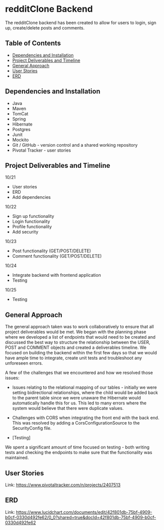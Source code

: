 # redditClone Backend

The redditClone backend has been created to allow for users to login, sign up, create/delete posts and comments. 

## Table of Contents
* [Dependencies and Installation](#dependencies-and-installation)
* [Project Deliverables and Timeline](#project-deliverables-and-timeline)
* [General Approach](#general-approach)
* [User Stories](#user-stories)
* [ERD](#erd)

## Dependencies and Installation
-	Java
- Maven
- TomCat
- Spring
- Hibernate
- Postgres
- Junit
- Mockito
-	Git / GitHub - version control and a shared working repository
-	Pivotal Tracker - user stories


## Project Deliverables and Timeline
10/21
- User stories
- ERD
- Add dependencies

10/22
- Sign up functionality
- Login functionality
- Profile functionality
- Add security

10/23
- Post functionality (GET/POST/DELETE)
- Comment functionality (GET/POST/DELETE)

10/24
- Integrate backend with frontend application
- Testing

10/25
- Testing


## General Approach

The general approach taken was to work collaboratively to ensure that all project deliverables would be met. We began with the planning phase where we developed a list of endpoints that would need to be created and discussed the best way to structure the relationship between the USER, POST and COMMENT objects and created a deliverables timeline. We focused on building the backend within the first few days so that we would have ample time to integrate, create unit tests and troubleshoot any unforeseen errors.

A few of the challenges that we encountered and how we resolved those issues:

- Issues relating to the relational mapping of our tables - initially we were setting bidirectional relationships, where the child would be added back to the parent table since we were unaware the Hibernate would automatically handle this for us. This led to many errors where the system would believe that there were duplicate values. 

- Challenges with CORS when integrating the front end with the back end. This was resolved by adding a CorsConfigurationSource to the SecurityConfig file.

- [Testing]

We spent a significant amount of time focused on testing - both writing tests and checking the endpoints to make sure that the functionality was maintained.

## User Stories
Link:   https://www.pivotaltracker.com/n/projects/2407513

## ERD
Link:   https://www.lucidchart.com/documents/edit/42f801db-75bf-4909-b0cf-0330d492fe62/0_0?shared=true&docId=42f801db-75bf-4909-b0cf-0330d492fe62


